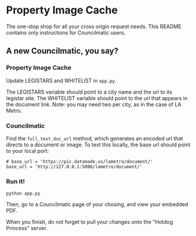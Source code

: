 # Property Image Cache

The one-stop shop for all your cross origin request needs. This README contains only instructions for Councilmatic users.

## A new Councilmatic, you say?

### Property Image Cache

Update LEGISTARS and WHITELIST in `app.py`.

The LEGISTARS variable should point to a city name and the url to its legistar site. The WHITELIST variable should point to the url that appears in the document link. Note: you may need two per city, as in the case of LA Metro.

### Councilmatic

Find the `full_text_doc_url` method, which generates an encoded url that directs to a document or image. To test this locally, the base url should point to your local port:

```
# base_url = 'https://pic.datamade.us/lametro/document/'
base_url = 'http://127.0.0.1:5000/lametro/document/'
```

### Run it!

```
python app.py
```

Then, go to a Councilmatic page of your chosing, and view your embedded PDF.

When you finish, do not forget to pull your changes onto the "Hotdog Princess" server.


